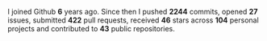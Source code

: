 
I joined Github **6** years ago. Since then I pushed **2244** commits, opened **27** issues, submitted **422** pull requests, received **46** stars across **104** personal projects and contributed to **43** public repositories.
